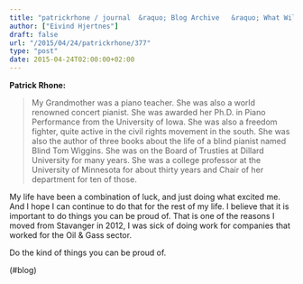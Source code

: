 ```yaml
---
title: "patrickrhone / journal  &raquo; Blog Archive   &raquo; What Will You Be Remembered For"
author: ["Eivind Hjertnes"]
draft: false
url: "/2015/04/24/patrickrhone/377"
type: "post"
date: 2015-04-24T02:00:00+02:00
---
```


**Patrick Rhone:**

> My Grandmother was a piano teacher. She was also a world renowned
> concert pianist. She was awarded her Ph.D. in Piano Performance from
> the University of Iowa. She was also a freedom fighter, quite active
> in the civil rights movement in the south. She was also the author of
> three books about the life of a blind pianist named Blind Tom Wiggins.
> She was on the Board of Trusties at Dillard University for many years.
> She was a college professor at the University of Minnesota for about
> thirty years and Chair of her department for ten of those.

My life have been a combination of luck, and just doing what excited me.
And I hope I can continue to do that for the rest of my life. I believe
that it is important to do things you can be proud of. That is one of
the reasons I moved from Stavanger in 2012, I was sick of doing work for
companies that worked for the Oil & Gass sector.

Do the kind of things you can be proud of.

(#blog)
